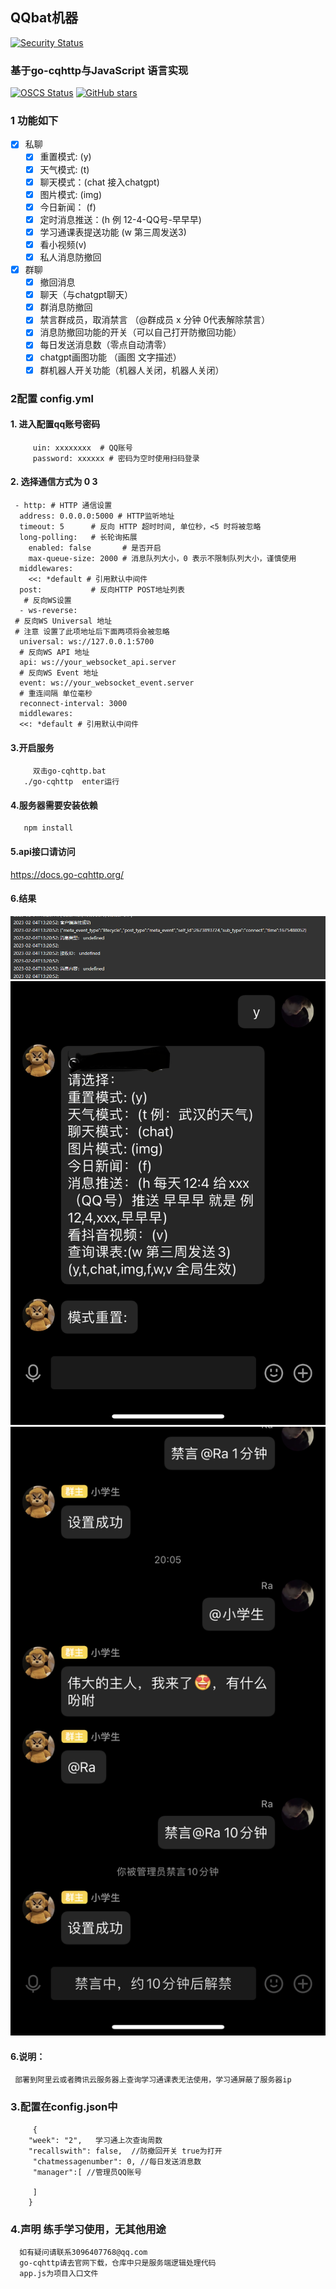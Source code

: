 ## QQbat机器

[![Security Status](https://www.murphysec.com/platform3/v3/badge/1618401806711816193.svg?t=1)](https://www.murphysec.com/accept?code=380c02bae038e8e0b24e796b27efb536&type=1&from=2&t=2)
### 基于go-cqhttp与JavaScript 语言实现
[![OSCS Status](https://www.oscs1024.com/platform/badge/qqbat.svg?size=small)](https://www.murphysec.com/accept?code=1767a4da4c3d58db34dccbb2cfadf50f&type=1&from=2)
[![GitHub stars](https://img.shields.io/github/stars/{Xiaoxusheng}/{qqbat}.svg?style=social&label=Star)](https://github.com/{Xiaoxusheng}/{qqbat})

### 1 功能如下
- [x] 私聊
  - [x] 重置模式: (y)
  - [x] 天气模式: (t)
  - [x] 聊天模式：(chat 接入chatgpt)
  - [x] 图片模式: (img)
  - [x] 今日新闻： (f)
  - [x] 定时消息推送：(h 例 12-4-QQ号-早早早)
  - [x] 学习通课表提送功能 (w 第三周发送3)
  - [x] 看小视频(v)
  - [x] 私人消息防撤回
- [x] 群聊
  - [x] 撤回消息
  - [x] 聊天（与chatgpt聊天）
  - [x] 群消息防撤回
  - [x] 禁言群成员，取消禁言 （@群成员 x 分钟 0代表解除禁言）
  - [x] 消息防撤回功能的开关（可以自己打开防撤回功能）
  - [x] 每日发送消息数（零点自动清零）
  - [x] chatgpt画图功能 （画图 文字描述）
  - [x] 群机器人开关功能（机器人关闭，机器人关闭）

### 2配置 config.yml

#### 1. 进入配置qq账号密码

         uin: xxxxxxxx  # QQ账号  
         password: xxxxxx # 密码为空时使用扫码登录

#### 2. 选择通信方式为 0 3

     - http: # HTTP 通信设置
      address: 0.0.0.0:5000 # HTTP监听地址
      timeout: 5      # 反向 HTTP 超时时间, 单位秒，<5 时将被忽略
      long-polling:   # 长轮询拓展
        enabled: false       # 是否开启
        max-queue-size: 2000 # 消息队列大小，0 表示不限制队列大小，谨慎使用
      middlewares:
        <<: *default # 引用默认中间件
      post:           # 反向HTTP POST地址列表
       # 反向WS设置
      - ws-reverse:
     # 反向WS Universal 地址
     # 注意 设置了此项地址后下面两项将会被忽略
      universal: ws://127.0.0.1:5700
      # 反向WS API 地址
      api: ws://your_websocket_api.server
      # 反向WS Event 地址
      event: ws://your_websocket_event.server
      # 重连间隔 单位毫秒
      reconnect-interval: 3000
      middlewares:
      <<: *default # 引用默认中间件

#### 3.开启服务

         双击go-cqhttp.bat
       ./go-cqhttp  enter运行

#### 4.服务器需要安装依赖

       npm install

#### 5.api接口请访问

<https://docs.go-cqhttp.org/>

#### 6.结果

![img.png](img/img.png)
![img_1.png](img/img_1.png)
![img_3.png](img/img_3.png)

#### 6.说明：

     部署到阿里云或者腾讯云服务器上查询学习通课表无法使用，学习通屏蔽了服务器ip

### 3.配置在config.json中

         {
        "week": "2",   学习通上次查询周数
        "recallswith": false,  //防撤回开关 true为打开
         "chatmessagenumber": 0, //每日发送消息数
         "manager":[ //管理员QQ账号
          
         ]
        }

### 4.声明 练手学习使用，无其他用途

      如有疑问请联系3096407768@qq.com
      go-cqhttp请去官网下载，仓库中只是服务端逻辑处理代码
      app.js为项目入口文件

